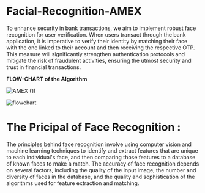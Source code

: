 # Facial-Recognition-AMEX

To enhance security in bank transactions, we aim to implement robust face recognition for user verification. When users transact through the bank application, it is imperative to verify their identity by matching their face with the one linked to their account and then receiving the respective OTP. This measure will significantly strengthen authentication protocols and mitigate the risk of fraudulent activities, ensuring the utmost security and trust in financial transactions.

**FLOW-CHART of the Algorithm**

![AMEX (1)](https://github.com/rubykar/Facial-Recognition-AMEX/assets/49357847/b7fbbf4f-6f08-4bbc-8fa2-c6284ab4dea8)

![flowchart](https://github.com/rubykar/Facial-Recognition-AMEX/assets/49357847/b27a90f5-004d-41f4-ab1b-fb2fddb4a0b1)

# The Pricipal of Face Recognition : 
The principles behind face recognition involve using computer vision and machine learning techniques to identify and extract features that are unique to each individual's face, and then comparing those features to a database of known faces to make a match. The accuracy of face recognition depends on several factors, including the quality of the input image, the number and diversity of faces in the database, and the quality and sophistication of the algorithms used for feature extraction and matching.
